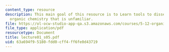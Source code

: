 ```yaml
---
content_type: resource
description: This main goal of this resource is to Learn tools to dissect and analyze
  organic chemistry that is unfamiliar.
file: https://ol-ocw-studio-app-qa.s3.amazonaws.com/courses/5-12-organic-chemistry-i-spring-2005/63a694f95180fdd0cff4ff6fe0d43719_lecture01_s05.pdf
file_type: application/pdf
resourcetype: Document
title: lecture01_s05.pdf
uid: 63a694f9-5180-fdd0-cff4-ff6fe0d43719
---
```

